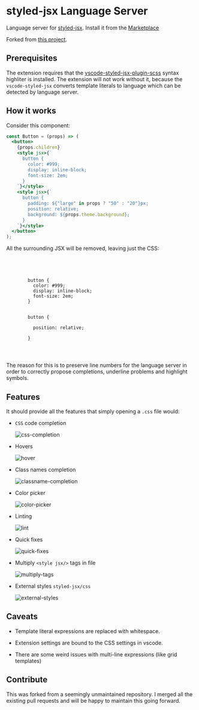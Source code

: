 # styled-jsx Language Server

Language server for [styled-jsx](https://github.com/zeit/styled-jsx). Install it
from the [Marketplace](https://marketplace.visualstudio.com/items?itemName=Southclaws.vscode-styled-jsx-languageserver)

Forked from [this project](https://github.com/Grimones/vscode-styled-jsx-languageserver).

## Prerequisites

The extension requires that the
[vscode-styled-jsx-plugin-scss](https://marketplace.visualstudio.com/items?itemName=bfanger.vscode-styled-jsx-plugin-scss)
syntax highliter is installed. The extension will not work without it, because
the `vscode-styled-jsx` converts template literals to language which can be
detected by language server.

## How it works

Consider this component:

```jsx
const Button = (props) => (
  <button>
    {props.children}
    <style jsx>{`
      button {
        color: #999;
        display: inline-block;
        font-size: 2em;
      }
    `}</style>
    <style jsx>{`
      button {
        padding: ${"large" in props ? "50" : "20"}px;
        position: relative;
        background: ${props.theme.background};
      }
    `}</style>
  </button>
);
```

All the surrounding JSX will be removed, leaving just the CSS:

```




        button {
          color: #999;
          display: inline-block;
          font-size: 2em;
        }


        button {

          position: relative;

        }




```

The reason for this is to preserve line numbers for the language server in order
to correctly propose completions, underline problems and highlight symbols.

## Features

It should provide all the features that simply opening a `.css` file would:

- `CSS` code completion

  ![css-completion](https://thumbs.gfycat.com/FortunateScarceBufeo-size_restricted.gif)

- Hovers

  ![hover](https://thumbs.gfycat.com/PolishedIllustriousAmphibian-size_restricted.gif)

- Class names completion

  ![classname-completion](https://thumbs.gfycat.com/WelllitQuestionableGavial-size_restricted.gif)

- Color picker

  ![color-picker](https://thumbs.gfycat.com/UnimportantGrossFlatfish-size_restricted.gif)

- Linting

  ![lint](https://thumbs.gfycat.com/BlaringEmbellishedAfricanjacana-size_restricted.gif)

- Quick fixes

  ![quick-fixes](https://thumbs.gfycat.com/RelievedHarmoniousIberiannase-size_restricted.gif)

- Multiply `<style jsx/>` tags in file

  ![multiply-tags](https://i.imgur.com/n7VzljO.png)

- External styles `styled-jsx/css`

  ![external-styles](https://i.imgur.com/NiSKtQW.png)

## Caveats

- Template literal expressions are replaced with whitespace.

- Extension settings are bound to the CSS settings in vscode.

- There are some weird issues with multi-line expressions (like grid templates)

## Contribute

This was forked from a seemingly unmaintained repository. I merged all the
existing pull requests and will be happy to maintain this going forward.
